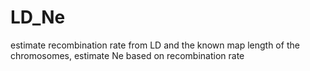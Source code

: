 # LD_Ne
estimate recombination rate from LD and the known map length of the chromosomes, estimate Ne based on recombination rate
